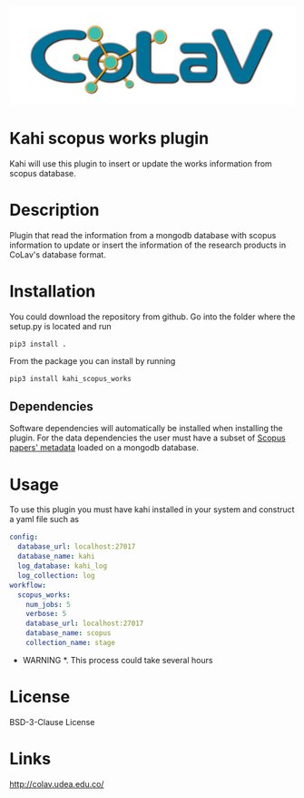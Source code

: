 <center><img src="https://raw.githubusercontent.com/colav/colav.github.io/master/img/Logo.png"/></center>

# Kahi scopus works plugin 
Kahi will use this plugin to insert or update the works information from scopus database.

# Description
Plugin that read the information from a mongodb database with scopus information to update or insert the information of the research products in CoLav's database format.

# Installation
You could download the repository from github. Go into the folder where the setup.py is located and run
```shell
pip3 install .
```
From the package you can install by running
```shell
pip3 install kahi_scopus_works
```

## Dependencies
Software dependencies will automatically be installed when installing the plugin.
For the data dependencies the user must have a subset of [Scopus papers' metadata]() loaded on a mongodb database.

# Usage
To use this plugin you must have kahi installed in your system and construct a yaml file such as
```yaml
config:
  database_url: localhost:27017
  database_name: kahi
  log_database: kahi_log
  log_collection: log
workflow:
  scopus_works:
    num_jobs: 5
    verbose: 5
    database_url: localhost:27017
    database_name: scopus
    collection_name: stage
```

* WARNING *. This process could take several hours

# License
BSD-3-Clause License 

# Links
http://colav.udea.edu.co/

